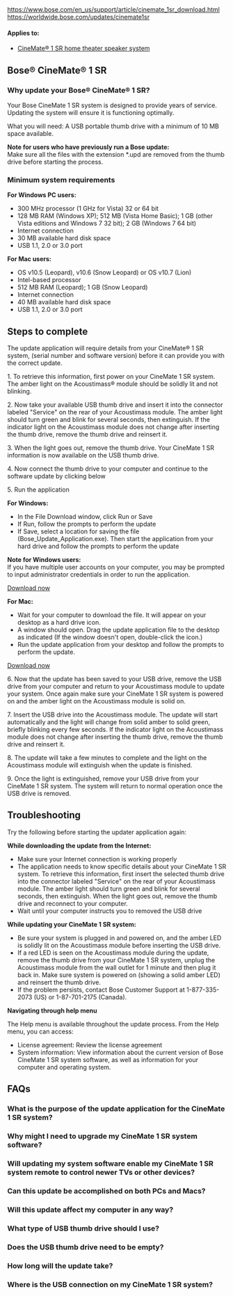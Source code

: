 <main>
<a href="https://web.archive.org/web/20170417215535/https://www.bose.com/en_us/support/article/cinemate_1sr_download.html">https://www.bose.com/en_us/support/article/cinemate_1sr_download.html</a><br>
<a href="https://worldwide.bose.com/updates/cinemate1sr">https://worldwide.bose.com/updates/cinemate1sr</a>
<div class="articleAppliesTo">
<div class="bose-list bose-list--appliesToList">
<h4 class="bose-list__title">Applies to: </h4>
<ul class="bose-list__list">
<li class="bose-list__listitem ">
<a href="https://web.archive.org/web/20180723083808/https://www.bose.com/en_us/support/products/soundbar_and_1_speaker_home_theater_support/cinemate_1sr.html">CineMate® 1 SR home theater speaker system</a>
</li>
</ul>
</div>
</div>
<div class="title">
<h2 class="bose-title -left   ">
Bose® CineMate® 1 SR
</h2>
</div>
<div class="title">
<h3 class="bose-title -left   ">
Why update your Bose® CineMate® 1 SR?
</h3>
</div>
<div class="text">
<div class="bose-richText  ">
<p>Your Bose CineMate 1 SR system is designed to provide years of service. Updating the system will ensure it is functioning optimally.</p>
<p>What you will need: A USB portable thumb drive with a minimum of 10 MB space available.</p>
<p><strong>Note for users who have previously run a Bose update:</strong><br>
Make sure all the files with the extension *.upd are removed from the thumb drive before starting the process.<br>
</p>
</div>
</div>
<div class="title">
<h3 class="bose-title -left   ">
Minimum system requirements
</h3>
</div>
<div class="text">
<div class="bose-richText  ">
<p><strong>For Windows PC users:<br>
</strong></p>
</div>
</div>
<div class="list">
<div class="bose-list bose-list--none   ">
<ul class="bose-list__list bose-list__list--bullet">
<li class="bose-list__listitem "><span>300 MHz processor (1 GHz for Vista) 32 or 64 bit</span></li>
<li class="bose-list__listitem "><span>128 MB RAM (Windows XP); 512 MB (Vista Home Basic); 1 GB (other Vista editions and Windows 7 32 bit); 2 GB (Windows 7 64 bit)</span></li>
<li class="bose-list__listitem "><span>Internet connection</span></li>
<li class="bose-list__listitem "><span>30 MB available hard disk space</span></li>
<li class="bose-list__listitem bose-list__listitem--last"><span>USB 1.1, 2.0 or 3.0 port</span></li>
</ul>
</div></div>
<div class="text">
<div class="bose-richText  ">
<p><strong>For Mac users:</strong><br>
</p>
</div>
</div>
<div class="list">
<div class="bose-list bose-list--none   ">
<ul class="bose-list__list bose-list__list--bullet">
<li class="bose-list__listitem "><span>OS v10.5 (Leopard), v10.6 (Snow Leopard) or OS v10.7 (Lion)</span></li>
<li class="bose-list__listitem "><span>Intel-based processor</span></li>
<li class="bose-list__listitem "><span>512 MB RAM (Leopard); 1 GB (Snow Leopard)</span></li>
<li class="bose-list__listitem "><span>Internet connection</span></li>
<li class="bose-list__listitem "><span>40 MB available hard disk space</span></li>
<li class="bose-list__listitem bose-list__listitem--last"><span>USB 1.1, 2.0 or 3.0 port</span></li>
</ul>
</div></div>
<div class="title">
<h2 class="bose-title -left   ">
Steps to complete
</h2>
</div>
<div class="text">
<div class="bose-richText  ">
<p>The update application will require details from your CineMate® 1 SR system, (serial number and software version) before it can provide you with the correct update.<br>
</p>
<p>1. To retrieve this information, first power on your CineMate 1 SR system. The amber light on the Acoustimass® module should be solidly lit and not blinking. </p>
<p>2.&nbsp;Now take your available USB thumb drive and insert it into the connector labeled "Service" on the rear of your Acoustimass module. The amber light should turn green and blink for several seconds, then extinguish. If the indicator light on the Acoustimass module does not change after inserting the thumb drive, remove the thumb drive and reinsert it.</p>
<p>3.&nbsp;When the light goes out, remove the thumb drive. Your CineMate 1 SR information is now available on the USB thumb drive.</p>
<p>4. Now connect the thumb drive to your computer and continue to the software update by clicking below</p>
<p>5. Run the application</p>
</div>
</div>
<div class="text">
<div class="bose-richText  ">
<p><strong>For Windows:</strong><br>
</p>
</div>
</div>
<div class="list">
<div class="bose-list bose-list--none   ">
<ul class="bose-list__list bose-list__list--bullet">
<li class="bose-list__listitem "><span>In the File Download window, click Run or Save</span></li>
<li class="bose-list__listitem "><span>If Run, follow the prompts to perform the update</span></li>
<li class="bose-list__listitem bose-list__listitem--last"><span>If Save, select a location for saving the file (Bose_Update_Application.exe). Then start the application from your hard drive and follow the prompts to perform the update</span></li>
</ul>
</div></div>
<div class="text">
<div class="bose-richText  ">
<p><strong>Note for Windows users:</strong><br>
If you have multiple user accounts on your computer, you may be prompted to input administrator credentials in order to run the application.</p>
</div>
</div>
<div class="buttonLink">
<a href="https://downloads.bose.com/ced/cinemate_1sr/windows/Bose_Update_Application.exe" role="button" class="bose-buttonLink bose-buttonLink--type1 none     " title="Download now" target="_self">
<span>Download now</span>
</a>
</div>
<div class="text">
<div class="bose-richText  ">
<p><strong>For Mac:</strong></p>
</div>
</div>
<div class="list">
<div class="bose-list bose-list--none   ">
<ul class="bose-list__list bose-list__list--bullet">
<li class="bose-list__listitem "><span>Wait for your computer to download the file. It will appear on your desktop as a hard drive icon.</span></li>
<li class="bose-list__listitem "><span>A window should open. Drag the update application file to the desktop as indicated (If the window doesn't open, double-click the icon.)</span></li>
<li class="bose-list__listitem bose-list__listitem--last"><span>Run the update application from your desktop and follow the prompts to perform the update.</span></li>
</ul>
</div></div>
<div class="buttonLink">
<a href="https://downloads.bose.com/ced/cinemate_1sr/mac/Bose_Update_Application.dmg" role="button" class="bose-buttonLink bose-buttonLink--type1 none     " title="Download now" target="_self">
<span>Download now</span>
</a>
</div>
<div class="text">
<div class="bose-richText  ">
<p>6. Now that the update has been saved to your USB drive, remove the USB drive from your computer and return to your Acoustimass module to update your system. Once again make sure your CineMate 1 SR system is powered on and the amber light on the Acoustimass module is solid on.</p>
<p>7. Insert the USB drive into the Acoustimass module. The update will start automatically and the light will change from solid amber to solid green, briefly blinking every few seconds. If the indicator light on the Acoustimass module does not change after inserting the thumb drive, remove the thumb drive and reinsert it.</p>
<p>8. The update will take a few minutes to complete and the light on the Acoustimass module will extinguish when the update is finished.</p>
<p>9. Once the light is extinguished, remove your USB drive from your CineMate 1 SR system. The system will return to normal operation once the USB drive is removed.</p>
</div>
</div>
<div class="title">
<h2 class="bose-title -left   ">
Troubleshooting
</h2>
</div>
<div class="text">
<div class="bose-richText  ">
<p>Try the following before starting the updater application again:</p>
<p><strong>While downloading the update from the Internet:</strong><br>
</p>
</div>
</div>
<div class="list">
<div class="bose-list bose-list--none   ">
<ul class="bose-list__list bose-list__list--bullet">
<li class="bose-list__listitem "><span>Make sure your Internet connection is working properly</span></li>
<li class="bose-list__listitem "><span>The application needs to know specific details about your CineMate 1 SR system. To retrieve this information, first insert the selected thumb drive into the connector labeled "Service" on the rear of your Acoustimass module. The amber light should turn green and blink for several seconds, then extinguish. When the light goes out, remove the thumb drive and reconnect to your computer.</span></li>
<li class="bose-list__listitem bose-list__listitem--last"><span>Wait until your computer instructs you to removed the USB drive</span></li>
</ul>
</div></div>
<div class="text">
<div class="bose-richText  ">
<p><strong>While updating your CineMate 1 SR system:&nbsp;</strong></p>
</div>
</div>
<div class="list">
<div class="bose-list bose-list--none   ">
<ul class="bose-list__list bose-list__list--bullet">
<li class="bose-list__listitem "><span>Be sure your system is plugged in and powered on, and the amber LED is solidly lit on the Acoustimass module before inserting the USB drive. </span></li>
<li class="bose-list__listitem "><span>If a red LED is seen on the Acoustimass module during the update, remove the thumb drive from your CineMate 1 SR system, unplug the Acoustimass module from the wall outlet for 1 minute and then plug it back in. Make sure system is powered on (showing a solid amber LED) and reinsert the thumb drive. </span></li>
<li class="bose-list__listitem bose-list__listitem--last"><span>If the problem persists, contact Bose Customer Support at 1-877-335-2073 (US) or 1-87-701-2175 (Canada). </span></li>
</ul>
</div></div>
<div class="text">
<div class="bose-richText  ">
<p><strong>Navigating through <strong>h</strong>elp menu</strong></p>
<p>The Help menu is available throughout the update process. From the Help menu, you can access:</p>
</div>
</div>
<div class="list">
<div class="bose-list bose-list--none   ">
<ul class="bose-list__list bose-list__list--bullet">
<li class="bose-list__listitem "><span>License agreement: Review the license agreement</span></li>
<li class="bose-list__listitem bose-list__listitem--last"><span>System information: View information about the current version of Bose CineMate 1 SR system software, as well as information for your computer and operating system.</span></li>
</ul>
</div></div>
<div class="title">
<h2 class="bose-title -left   ">
FAQs
</h2>
</div>
<div class="faqContainer"><div class="bose-faq__container ui-accordion ui-widget ui-helper-reset" data-show-first="false" role="tablist">
<div class="faq">
<h3 class="bose-faq__question ui-accordion-header ui-state-default ui-corner-all ui-accordion-icons" id="ui-id-2" aria-controls="ui-id-3" aria-selected="false" aria-expanded="false" tabindex="0"><span class="ui-accordion-header-icon ui-icon bose-faq__questionIcon"></span>What is the purpose of the update application for the CineMate 1 SR system?</h3>
<div class="bose-faq__answer bose-richText bose-richText--noMargin ui-accordion-content ui-helper-reset ui-widget-content ui-corner-bottom" id="ui-id-3" aria-labelledby="ui-id-2" role="region" aria-hidden="true" style="display: none;"><p>This application allows for a simple, immediate software download directly from Bose to your computer, and then to the CineMate 1 SR system.</p>
</div>
</div>
<div class="faq">
<h3 class="bose-faq__question ui-accordion-header ui-state-default ui-corner-all ui-accordion-icons" id="ui-id-4" aria-controls="ui-id-5" aria-selected="false" aria-expanded="false" tabindex="0"><span class="ui-accordion-header-icon ui-icon bose-faq__questionIcon"></span>Why might I need to upgrade my CineMate 1 SR system software?</h3>
<div class="bose-faq__answer bose-richText bose-richText--noMargin ui-accordion-content ui-helper-reset ui-widget-content ui-corner-bottom" id="ui-id-5" aria-labelledby="ui-id-4" role="region" aria-hidden="true" style="display: none;"><p>Updating the software will ensure the system is functioning optimally.</p>
</div>
</div>
<div class="faq">
<h3 class="bose-faq__question ui-accordion-header ui-state-default ui-corner-all ui-accordion-icons" id="ui-id-6" aria-controls="ui-id-7" aria-selected="false" aria-expanded="false" tabindex="0"><span class="ui-accordion-header-icon ui-icon bose-faq__questionIcon"></span>Will updating my system software enable my CineMate 1 SR system remote to control newer TVs or other devices?</h3>
<div class="bose-faq__answer bose-richText bose-richText--noMargin ui-accordion-content ui-helper-reset ui-widget-content ui-corner-bottom" id="ui-id-7" aria-labelledby="ui-id-6" role="region" aria-hidden="true" style="display: none;"><p>No. The codes for controlling other devices are stored in the CineMate 1 SR remote control, and are not updateable. If you are having trouble controlling your TV or other device with your CineMate 1 SR remote control, please contact Bose Customer Service for help.</p>
</div>
</div>
<div class="faq">
<h3 class="bose-faq__question ui-accordion-header ui-state-default ui-corner-all ui-accordion-icons" id="ui-id-8" aria-controls="ui-id-9" aria-selected="false" aria-expanded="false" tabindex="0"><span class="ui-accordion-header-icon ui-icon bose-faq__questionIcon"></span>Can this update be accomplished on both PCs and Macs?</h3>
<div class="bose-faq__answer bose-richText bose-richText--noMargin ui-accordion-content ui-helper-reset ui-widget-content ui-corner-bottom" id="ui-id-9" aria-labelledby="ui-id-8" role="region" aria-hidden="true" style="display: none;"><p>Yes. The PC or Mac used for the update must meet the minimum system requirements found on the download site.</p>
</div>
</div>
<div class="faq">
<h3 class="bose-faq__question ui-accordion-header ui-state-default ui-corner-all ui-accordion-icons" id="ui-id-10" aria-controls="ui-id-11" aria-selected="false" aria-expanded="false" tabindex="0"><span class="ui-accordion-header-icon ui-icon bose-faq__questionIcon"></span>Will this update affect my computer in any way?</h3>
<div class="bose-faq__answer bose-richText bose-richText--noMargin ui-accordion-content ui-helper-reset ui-widget-content ui-corner-bottom" id="ui-id-11" aria-labelledby="ui-id-10" role="region" aria-hidden="true" style="display: none;"><p>Only temporarily. While the application is running, it will create and utilize temporary working files. When the application has finished and closed, it will remove all temporary working files including the application itself.</p>
</div>
</div>
<div class="faq">
<h3 class="bose-faq__question ui-accordion-header ui-state-default ui-corner-all ui-accordion-icons" id="ui-id-12" aria-controls="ui-id-13" aria-selected="false" aria-expanded="false" tabindex="0"><span class="ui-accordion-header-icon ui-icon bose-faq__questionIcon"></span>What type of USB thumb drive should I use?</h3>
<div class="bose-faq__answer bose-richText bose-richText--noMargin ui-accordion-content ui-helper-reset ui-widget-content ui-corner-bottom" id="ui-id-13" aria-labelledby="ui-id-12" role="region" aria-hidden="true" style="display: none;"><p>You can use nearly any USB thumb drive with at least 10MB of available space. A drive that appears as either a hard disk or a "composite device" will not work. The drive must be FAT or FAT32 formatted.</p>
</div>
</div>
<div class="faq">
<h3 class="bose-faq__question ui-accordion-header ui-state-default ui-corner-all ui-accordion-icons" id="ui-id-14" aria-controls="ui-id-15" aria-selected="false" aria-expanded="false" tabindex="0"><span class="ui-accordion-header-icon ui-icon bose-faq__questionIcon"></span>Does the USB thumb drive need to be empty?</h3>
<div class="bose-faq__answer bose-richText bose-richText--noMargin ui-accordion-content ui-helper-reset ui-widget-content ui-corner-bottom" id="ui-id-15" aria-labelledby="ui-id-14" role="region" aria-hidden="true" style="display: none;"><p>No. If you have other files on the thumb drive, they will not be affected by the update process. However, if you previously ran a Bose update with this thumb drive, make sure all files with the extension *.upd are removed before starting the update process.</p>
</div>
</div>
<div class="faq">
<h3 class="bose-faq__question ui-accordion-header ui-state-default ui-corner-all ui-accordion-icons" id="ui-id-16" aria-controls="ui-id-17" aria-selected="false" aria-expanded="false" tabindex="0"><span class="ui-accordion-header-icon ui-icon bose-faq__questionIcon"></span>How long will the update take?</h3>
<div class="bose-faq__answer bose-richText bose-richText--noMargin ui-accordion-content ui-helper-reset ui-widget-content ui-corner-bottom" id="ui-id-17" aria-labelledby="ui-id-16" role="region" aria-hidden="true" style="display: none;"><p>It should only take a few minutes at your PC to download the update from Bose. It can take up to five minutes to run the update on your CineMate 1 SR system.</p>
</div>
</div>
<div class="faq">
<h3 class="bose-faq__question ui-accordion-header ui-state-default ui-corner-all ui-accordion-icons" id="ui-id-18" aria-controls="ui-id-19" aria-selected="false" aria-expanded="false" tabindex="0"><span class="ui-accordion-header-icon ui-icon bose-faq__questionIcon"></span>Where is the USB connection on my CineMate 1 SR system?</h3>
<div class="bose-faq__answer bose-richText bose-richText--noMargin ui-accordion-content ui-helper-reset ui-widget-content ui-corner-bottom" id="ui-id-19" aria-labelledby="ui-id-18" role="region" aria-hidden="true" style="display: none;"><p>It is on the rear of the Acoustimass® module and is labeled "Service".<br>
</p>
</div>
</div>
</div>
</div>
</section>
</div>
</div>
</main>
